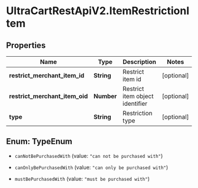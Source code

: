 # UltraCartRestApiV2.ItemRestrictionItem

## Properties
Name | Type | Description | Notes
------------ | ------------- | ------------- | -------------
**restrict_merchant_item_id** | **String** | Restrict item id | [optional] 
**restrict_merchant_item_oid** | **Number** | Restrict item object identifier | [optional] 
**type** | **String** | Restriction type | [optional] 


<a name="TypeEnum"></a>
## Enum: TypeEnum


* `canNotBePurchasedWith` (value: `"can not be purchased with"`)

* `canOnlyBePurchasedWith` (value: `"can only be purchased with"`)

* `mustBePurchasedWith` (value: `"must be purchased with"`)




